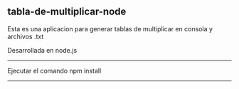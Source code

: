 

## tabla-de-multiplicar-node

Esta es una aplicacion para generar tablas de multiplicar en consola y archivos .txt

Desarrollada en node.js

------------------
Ejecutar el comando npm install

------------------